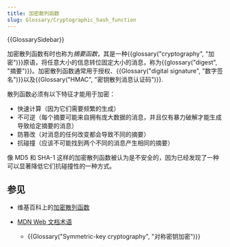 ```yaml
---
title: 加密散列函数
slug: Glossary/Cryptographic_hash_function
---
```


{{GlossarySidebar}}

加密散列函数有时也称为*摘要函数*，其是一种{{glossary("cryptography", "加密")}}原语，将任意大小的信息转位固定大小的消息，称为{{glossary("digest", "摘要")}}。加密散列函数通常用于授权、{{Glossary("digital signature", "数字签名")}}以及{{Glossary("HMAC", "密钥散列消息认证码")}}.

散列函数必须有以下特征才能用于加密：

- 快速计算（因为它们需要频繁的生成）
- 不可逆（每个摘要可能来自拥有庞大数据的消息，并且仅有暴力破解才能生成导致给定摘要的消息）
- 防篡改（对消息的任何改变都会导致不同的摘要）
- 抗碰撞（应该不可能找到两个不同的消息产生相同的摘要）

像 MD5 和 SHA-1 这样的加密散列函数被认为是不安全的，因为已经发现了一种可以显著降低它们抗碰撞性的一种方式。

## 参见

- 维基百科上的[加密散列函数](https://zh.wikipedia.org/wiki/Cryptographic_hash_function)
- [MDN Web 文档术语](/zh-CN/docs/Glossary)

  - {{Glossary("Symmetric-key cryptography", "对称密钥加密")}}
